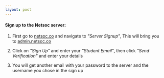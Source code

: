 ```yaml
---
layout: post
---
```

#### Sign up to the Netsoc server:

1. First go to [netsoc.co] and navigate to *"Server Signup"*, This will bring you to [admin.netsoc.co]

2. Click on *"Sign Up"* and enter your *"Student Email"*, then click *"Send Verification"* and enter your details

3. You will get another email with your password to the server and the username you chose in the sign up


[netsoc.co]: https://netsoc.co/
[admin.netsoc.co]: https://admin.netsoc.co/

